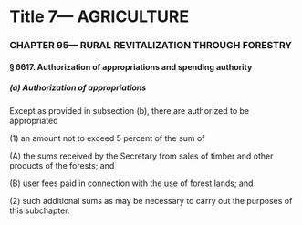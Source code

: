 
# Title 7— AGRICULTURE
### CHAPTER 95— RURAL REVITALIZATION THROUGH FORESTRY
#### § 6617. Authorization of appropriations and spending authority
##### (a) Authorization of appropriations

Except as provided in subsection (b), there are authorized to be appropriated

(1) an amount not to exceed 5 percent of the sum of

(A) the sums received by the Secretary from sales of timber and other products of the forests; and

(B) user fees paid in connection with the use of forest lands; and

(2) such additional sums as may be necessary to carry out the purposes of this subchapter.
